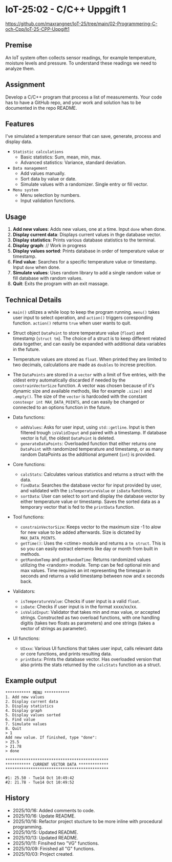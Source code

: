 # IoT-25:02 - C/C++ Uppgift 1
https://github.com/maxrangner/IoT-25/tree/main/02-Programmering-C-och-Cpp/IoT-25-CPP-Uppgift1

## Premise
An IoT system often collects sensor readings, for example temperature, moisture levels and pressure. To understand these readings we need to analyze them.

## Assignment
Develop a C/C++ program that process a list of measurements. Your code has to have a GitHub repo, and your work and solution has to be documented in the repo README.


## Features
I've simulated a temperature sensor that can save, generate, process and display data.
- `Statistic calculations`
    - Basic statistics: Sum, mean, min, max.
    - Advanced statistics: Variance, standard deviation.
- `Data management`
    - Add values manually.
    - Sort data by value or date.
    - Simulate values with a randomizer. Single entry or fill vector.
- `Menu system`
    - Menu selection by numbers.
    - Input validation functions.


## Usage
1. **Add new values**: Adds new values, one at a time. Input `done` when done.
2. **Display current data**: Displays current values in thge database vector.
3. **Display statistics**: Prints various database statistics to the terminal.
4. **Display graph**: // Work in progress
5. **Display values sorted**: Prints database in order of temperature value or timestamp.
6. **Find value**: Searches for a specific temperature value or timestamp. Input `done` when done.
7. **Simulate values**: Uses random library to add a single random value or fill database with random values.
8. **Quit**: Exits the program with an exit massage.

## Technical Details
- `main()` utilizes a while loop to keep the program running. `menu()` takes user input to select operation, and `action()` triggers coresponding function. `action()` returns `true` when user wants to quit.
- Struct object `DataPoint` to store temperature value (`float`) and timestamp (`struct tm`). The choice of a struct is to keep different related data together, and can easily be expanded with additional data variables in the future.
- Temperature values are stored as `float`. When printed they are limited to two decimals, calculations are made as `doubles` to increse precition.
- The `DataPoints` are stored in a `vector` with a limit of five entries, with the oldest entry automatically discarded if needed by the `constrainVectorSize` function. A vector was chosen because of it's dynamic size and available methods, like for example `.size()` and `.empty()`. The size of the `vector` is hardcoded with the constant `constexpr int MAX_DATA_POINTS`, and can easily be changed or connected to an options function in the future.

- Data functions:
    - `addValues`: Asks for user input, using `std::getline`. Input is then filtered trough `isValidInput` and paired with a timestamp. If database vector is full, the oldest `DataPoint` is deleted.
    - `generateDataPoints`: Overloaded function that either returns one `DataPoint` with randomized temperature and timestamp, or as many random DataPoints as the additional argument (`int`) is provided.

- Core functions:
    - `calcStats`: Calculates various statistics and returns a struct with the data.
    - `findData`:  Searches the database vector for input provided by user, and validated with the `isTemperatureValue` or `isData` functions.
    - `sortData`: User can select to sort and display the database vector by either temperature value or timestamp. Saves the sorted data as a temporary vector that is fed to the `printData` function.

- Tool functions:
    - `constrainVectorSize`: Keeps vector to the maximum size -1 to alow for new value to be added afterwards. Size is dictated by `MAX_DATA_POINTS`.
    - `getTime()`: Uses the \<ctime> module and returns a `tm struct`. This is so you can easily extract elements like day or month from built in methods.
    - `getRandomTemp` and `getRandomTime`: Returns randomized values utilizing the \<random> module. Temp can be fed optional min and max values. Time requires an int representing the timespan in seconds and returns a valid timestamp between now and x seconds back.

- Validators:
    - `isTemperatureValue`: Checks if user input is a valid `float`.
    - `isDate`: Checks if user input is in the format xxxx/xx/xx.
    - `isValidInput`: Validator that takes min and max value, or accepted strings. Constructed as two overload functions, with one handling digitis (takes two floats as parameters) and one strings (takes a vector of strings as parameter).

- UI functions:
    - `UIxxx`: Various UI functions that takes user input, calls relevant data or core functions, and prints resulting data.
    - `printData`: Prints the database vector. Has overloaded version that also prints the stats returned by the `calcStats` function as a struct.

## Example output
```
*********** MENU ***********
1. Add new values
2. Display current data
3. Display statistics
4. Display graph
5. Display values sorted
6. Find value
7. Simulate values
8. Quit
> 1
Add new value. If finished, type "done":
> 25.5
> 21.78
> done

*********************************************
*********** CURRENT VECTOR DATA *************
*********************************************

#1: 25.50 - Tue14 Oct 10:49:42
#2: 21.78 - Tue14 Oct 10:49:52
```

## History
- 2025/10/16: Added comments to code.
- 2025/10/16: Update README.
- 2025/10/16: Refactor project stucture to be more inline with procedural programming.
- 2025/10/15: Updated README.
- 2025/10/13: Updated README.
- 2025/10/11: Finsihed two "VG" functions.
- 2025/10/09: Finished all "G" functions.
- 2025/10/03: Project created.